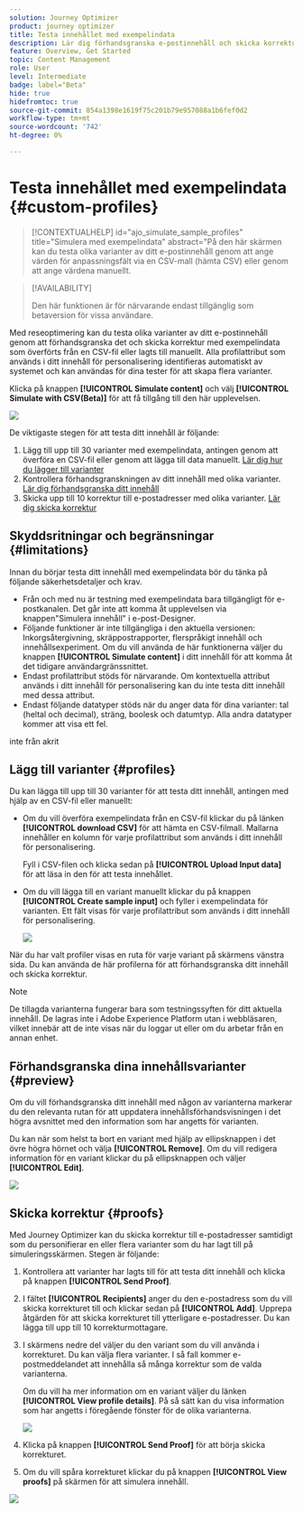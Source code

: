 ```yaml
---
solution: Journey Optimizer
product: journey optimizer
title: Testa innehållet med exempelindata
description: Lär dig förhandsgranska e-postinnehåll och skicka korrektur med exempelindata.
feature: Overview, Get Started
topic: Content Management
role: User
level: Intermediate
badge: label="Beta"
hide: true
hidefromtoc: true
source-git-commit: 854a1398e1619f75c201b79e957088a1b6fef0d2
workflow-type: tm+mt
source-wordcount: '742'
ht-degree: 0%

---
```



# Testa innehållet med exempelindata {#custom-profiles}

>[!CONTEXTUALHELP]
>id="ajo_simulate_sample_profiles"
>title="Simulera med exempelindata"
>abstract="På den här skärmen kan du testa olika varianter av ditt e-postinnehåll genom att ange värden för anpassningsfält via en CSV-mall (hämta CSV) eller genom att ange värdena manuellt.

>[!AVAILABILITY]
>
>Den här funktionen är för närvarande endast tillgänglig som betaversion för vissa användare.

Med reseoptimering kan du testa olika varianter av ditt e-postinnehåll genom att förhandsgranska det och skicka korrektur med exempelindata som överförts från en CSV-fil eller lagts till manuellt. Alla profilattribut som används i ditt innehåll för personalisering identifieras automatiskt av systemet och kan användas för dina tester för att skapa flera varianter.

Klicka på knappen **[!UICONTROL Simulate content]** och välj **[!UICONTROL Simulate with CSV(Beta)]** för att få tillgång till den här upplevelsen.

![](assets/simulate-sample.png)

De viktigaste stegen för att testa ditt innehåll är följande:

1. Lägg till upp till 30 varianter med exempelindata, antingen genom att överföra en CSV-fil eller genom att lägga till data manuellt. [Lär dig hur du lägger till varianter](#profiles)
1. Kontrollera förhandsgranskningen av ditt innehåll med olika varianter. [Lär dig förhandsgranska ditt innehåll](#preview)
1. Skicka upp till 10 korrektur till e-postadresser med olika varianter. [Lär dig skicka korrektur](#proofs)


## Skyddsritningar och begränsningar {#limitations}

Innan du börjar testa ditt innehåll med exempelindata bör du tänka på följande säkerhetsdetaljer och krav.

* Från och med nu är testning med exempelindata bara tillgängligt för e-postkanalen. Det går inte att komma åt upplevelsen via knappen&quot;Simulera innehåll&quot; i e-post-Designer.
* Följande funktioner är inte tillgängliga i den aktuella versionen: Inkorgsåtergivning, skräppostrapporter, flerspråkigt innehåll och innehållsexperiment. Om du vill använda de här funktionerna väljer du knappen **[!UICONTROL Simulate content]** i ditt innehåll för att komma åt det tidigare användargränssnittet.
* Endast profilattribut stöds för närvarande. Om kontextuella attribut används i ditt innehåll för personalisering kan du inte testa ditt innehåll med dessa attribut.
* Endast följande datatyper stöds när du anger data för dina varianter: tal (heltal och decimal), sträng, boolesk och datumtyp. Alla andra datatyper kommer att visa ett fel.


inte från akrit

## Lägg till varianter {#profiles}

Du kan lägga till upp till 30 varianter för att testa ditt innehåll, antingen med hjälp av en CSV-fil eller manuellt:

* Om du vill överföra exempelindata från en CSV-fil klickar du på länken **[!UICONTROL download CSV]** för att hämta en CSV-filmall. Mallarna innehåller en kolumn för varje profilattribut som används i ditt innehåll för personalisering.

  Fyll i CSV-filen och klicka sedan på **[!UICONTROL Upload Input data]** för att läsa in den för att testa innehållet.

* Om du vill lägga till en variant manuellt klickar du på knappen **[!UICONTROL Create sample input]** och fyller i exempelindata för varianten. Ett fält visas för varje profilattribut som används i ditt innehåll för personalisering.

  ![](assets/simulate-custom-add.png)

När du har valt profiler visas en ruta för varje variant på skärmens vänstra sida. Du kan använda de här profilerna för att förhandsgranska ditt innehåll och skicka korrektur.

>[!NOTE]
>
>De tillagda varianterna fungerar bara som testningssyften för ditt aktuella innehåll. De lagras inte i Adobe Experience Platform utan i webbläsaren, vilket innebär att de inte visas när du loggar ut eller om du arbetar från en annan enhet.

## Förhandsgranska dina innehållsvarianter {#preview}

Om du vill förhandsgranska ditt innehåll med någon av varianterna markerar du den relevanta rutan för att uppdatera innehållsförhandsvisningen i det högra avsnittet med den information som har angetts för varianten.

Du kan när som helst ta bort en variant med hjälp av ellipsknappen i det övre högra hörnet och välja **[!UICONTROL Remove]**. Om du vill redigera information för en variant klickar du på ellipsknappen och väljer **[!UICONTROL Edit]**.

![](assets/simulate-custom-boxes.png)

## Skicka korrektur {#proofs}

Med Journey Optimizer kan du skicka korrektur till e-postadresser samtidigt som du personifierar en eller flera varianter som du har lagt till på simuleringsskärmen. Stegen är följande:

1. Kontrollera att varianter har lagts till för att testa ditt innehåll och klicka på knappen **[!UICONTROL Send Proof]**.

1. I fältet **[!UICONTROL Recipients]** anger du den e-postadress som du vill skicka korrekturet till och klickar sedan på **[!UICONTROL Add]**. Upprepa åtgärden för att skicka korrekturet till ytterligare e-postadresser. Du kan lägga till upp till 10 korrekturmottagare.

1. I skärmens nedre del väljer du den variant som du vill använda i korrekturet. Du kan välja flera varianter. I så fall kommer e-postmeddelandet att innehålla så många korrektur som de valda varianterna.

   Om du vill ha mer information om en variant väljer du länken **[!UICONTROL View profile details]**. På så sätt kan du visa information som har angetts i föregående fönster för de olika varianterna.

   ![](assets/simulate-custom-proofs.png)

1. Klicka på knappen **[!UICONTROL Send Proof]** för att börja skicka korrekturet.

1. Om du vill spåra korrekturet klickar du på knappen **[!UICONTROL View proofs]** på skärmen för att simulera innehåll.

![](assets/simulate-custom-sent-proofs.png)
